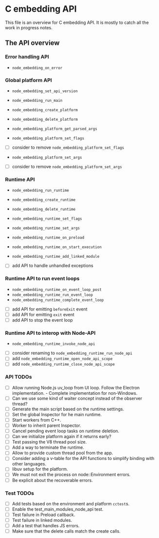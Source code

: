 # C embedding API

This file is an overview for C embedding API.
It is mostly to catch all the work in progress notes.

## The API overview 

### Error handling API
- `node_embedding_on_error`

### Global platform API
- `node_embedding_set_api_version`

- `node_embedding_run_main`
- `node_embedding_create_platform`
- `node_embedding_delete_platform`
- `node_embedding_platform_get_parsed_args`

- `node_embedding_platform_set_flags`
- [ ] consider to remove `node_embedding_platform_set_flags`
- `node_embedding_platform_set_args`
- [ ] consider to remove `node_embedding_platform_set_args`

### Runtime API
- `node_embedding_run_runtime`
- `node_embedding_create_runtime`
- `node_embedding_delete_runtime`

- `node_embedding_runtime_set_flags`
- `node_embedding_runtime_set_args`
- `node_embedding_runtime_on_preload`
- `node_embedding_runtime_on_start_execution`
- `node_embedding_runtime_add_linked_module`
- [ ] add API to handle unhandled exceptions

### Runtime API to run event loops
- `node_embedding_runtime_on_event_loop_post`
- `node_embedding_runtime_run_event_loop`
- `node_embedding_runtime_complete_event_loop`
- [ ] add API for emitting `beforeExit` event
- [ ] add API for emitting `exit` event
- [ ] add API to stop the event loop

### Runtime API to interop with Node-API
- `node_embedding_runtime_invoke_node_api`
- [ ] consider renaming to `node_embedding_runtime_run_node_api`
- [ ] add `node_embedding_runtime_open_node_api_scope`
- [ ] add `node_embedding_runtime_close_node_api_scope`

### API TODOs

- [ ] Allow running Node.js uv_loop from UI loop. Follow the Electron
      implementation. - Complete implementation for non-Windows.
- [ ] Can we use some kind of waiter concept instead of the
      observer thread?
- [ ] Generate the main script based on the runtime settings.
- [ ] Set the global Inspector for he main runtime.
- [ ] Start workers from C++.
- [ ] Worker to inherit parent Inspector.
- [ ] Cancel pending event loop tasks on runtime deletion.
- [ ] Can we initialize platform again if it returns early?
- [ ] Test passing the V8 thread pool size.
- [ ] Add a way to terminate the runtime.
- [ ] Allow to provide custom thread pool from the app.
- [ ] Consider adding a v-table for the API functions to simplify
      binding with other languages.
- [ ] libuv setup for the platform.
- [ ] We must not exit the process on node::Environment errors.
- [ ] Be explicit about the recoverable errors.

### Test TODOs

- [ ] Add tests based on the environment and platform `cctest`s.
- [ ] Enable the test_main_modules_node_api test.
- [ ] Test failure in Preload callback.
- [ ] Test failure in linked modules.
- [ ] Add a test that handles JS errors.
- [ ] Make sure that the delete calls match the create calls.
